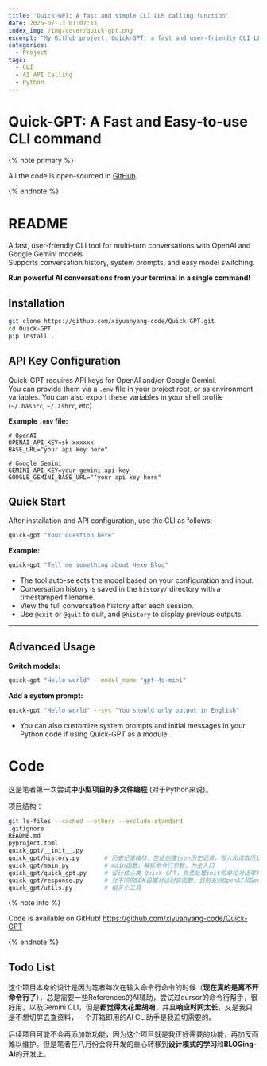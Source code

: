 ```yaml
---
title: 'Quick-GPT: A fast and simple CLI LLM calling function'
date: 2025-07-13 01:07:15
index_img: /img/cover/quick-gpt.png
excerpt: "My Github project: Quick-GPT, a fast and user-friendly CLI LLM calling command using just one command!"
categories:
  - Project
tags:
  - CLI
  - AI API Calling
  - Python
---
```


# Quick-GPT: A Fast and Easy-to-use CLI command

{% note primary %}

All the code is open-sourced in [GitHub](https://github.com/xiyuanyang-code/Quick-GPT).

{% endnote %}

# README

A fast, user-friendly CLI tool for multi-turn conversations with OpenAI and Google Gemini models.  
Supports conversation history, system prompts, and easy model switching.

**Run powerful AI conversations from your terminal in a single command!**


## Installation

```bash
git clone https://github.com/xiyuanyang-code/Quick-GPT.git
cd Quick-GPT
pip install .
```


## API Key Configuration

Quick-GPT requires API keys for OpenAI and/or Google Gemini.  
You can provide them via a `.env` file in your project root, or as environment variables. You can also export these variables in your shell profile (`~/.bashrc`, `~/.zshrc`, etc).

**Example `.env` file:**
```env
# OpenAI
OPENAI_API_KEY=sk-xxxxxx
BASE_URL="your api key here"

# Google Gemini
GEMINI_API_KEY=your-gemini-api-key
GOOGLE_GEMINI_BASE_URL=""your api key here"
```


## Quick Start

After installation and API configuration, use the CLI as follows:

```bash
quick-gpt "Your question here"
```

**Example:**
```bash
quick-gpt "Tell me something about Hexo Blog"
```

- The tool auto-selects the model based on your configuration and input.
- Conversation history is saved in the `history/` directory with a timestamped filename.
- View the full conversation history after each session.
- Use `@exit` or `@quit` to quit, and `@history` to display previous outputs.

---

## Advanced Usage

**Switch models:**
```bash
quick-gpt "Hello world" --model_name "gpt-4o-mini"
```

**Add a system prompt:**
```bash
quick-gpt "Hello world" --sys "You should only output in English"
```

- You can also customize system prompts and initial messages in your Python code if using Quick-GPT as a module.

# Code

这是笔者第一次尝试**中小型项目的多文件编程** (对于Python来说)。

项目结构：

```bash
git ls-files --cached --others --exclude-standard
.gitignore          
README.md
pyproject.toml
quick_gpt/__init__.py   
quick_gpt/history.py       # 历史记录模块，包括创建json历史记录，写入和读取历史数据
quick_gpt/main.py          # main函数，解析命令行参数，为主入口 
quick_gpt/quick_gpt.py     # 设计核心类 Quick-GPT，负责处理init和单轮对话等核心逻辑
quick_gpt/response.py      # 对不同的SDK设置对话封装函数，目前支持OpenAI和Gemini
quick_gpt/utils.py         # 相关小工具
```

{% note info %}

Code is available on GitHub!
https://github.com/xiyuanyang-code/Quick-GPT

{% endnote %}

## Todo List

这个项目本身的设计是因为笔者每次在输入命令行命令的时候（**现在真的是离不开命令行了**），总是需要一些References的AI辅助，尝试过cursor的命令行帮手，很好用，以及Gemini CLI，但是**都觉得太花里胡哨**，并且**响应时间太长**，又是我只是不想切屏去查资料，一个开箱即用的AI CLI助手是我迫切需要的。

后续项目可能不会再添加新功能，因为这个项目就是我正好需要的功能，再加反而难以维护。但是笔者在八月份会将开发的重心转移到**设计模式的学习**和**BLOGing-AI**的开发上。

